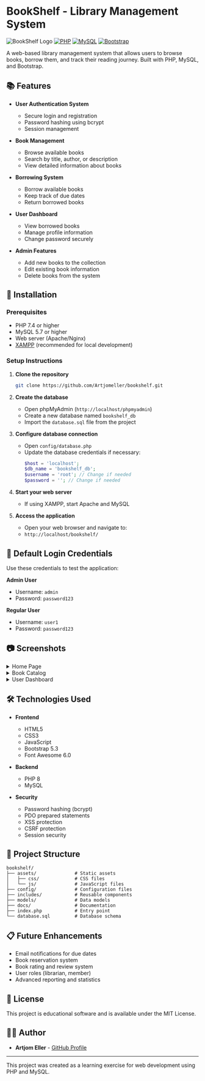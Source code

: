 # BookShelf - Library Management System

![BookShelf Logo](https://img.shields.io/badge/BookShelf-Library%20Management-blue)
[![PHP](https://img.shields.io/badge/PHP-8.0+-purple.svg)](https://www.php.net)
[![MySQL](https://img.shields.io/badge/MySQL-8.0-orange.svg)](https://www.mysql.com)
[![Bootstrap](https://img.shields.io/badge/Bootstrap-5.3-blueviolet.svg)](https://getbootstrap.com)

A web-based library management system that allows users to browse books, borrow them, and track their reading journey. Built with PHP, MySQL, and Bootstrap.

## 📚 Features

- **User Authentication System**
  - Secure login and registration
  - Password hashing using bcrypt
  - Session management

- **Book Management**
  - Browse available books
  - Search by title, author, or description
  - View detailed information about books

- **Borrowing System**
  - Borrow available books
  - Keep track of due dates
  - Return borrowed books

- **User Dashboard**
  - View borrowed books
  - Manage profile information
  - Change password securely

- **Admin Features**
  - Add new books to the collection
  - Edit existing book information
  - Delete books from the system

## 🚀 Installation

### Prerequisites
- PHP 7.4 or higher
- MySQL 5.7 or higher
- Web server (Apache/Nginx)
- [XAMPP](https://www.apachefriends.org/download.html) (recommended for local development)

### Setup Instructions

1. **Clone the repository**
   ```bash
   git clone https://github.com/Artjomeller/bookshelf.git
   ```

2. **Create the database**
   - Open phpMyAdmin (`http://localhost/phpmyadmin`)
   - Create a new database named `bookshelf_db`
   - Import the `database.sql` file from the project

3. **Configure database connection**
   - Open `config/database.php`
   - Update the database credentials if necessary:
     ```php
     $host = 'localhost';
     $db_name = 'bookshelf_db';
     $username = 'root'; // Change if needed
     $password = ''; // Change if needed
     ```

4. **Start your web server**
   - If using XAMPP, start Apache and MySQL

5. **Access the application**
   - Open your web browser and navigate to:
   - `http://localhost/bookshelf/`

## 🔐 Default Login Credentials

Use these credentials to test the application:

**Admin User**
- Username: `admin`
- Password: `password123`

**Regular User**
- Username: `user1`
- Password: `password123`

## 📷 Screenshots

<details>
<summary>Home Page</summary>
<p>Shows the main landing page with featured books and login options.</p>
</details>

<details>
<summary>Book Catalog</summary>
<p>Displays all available books in a grid with status indicators.</p>
</details>

<details>
<summary>User Dashboard</summary>
<p>Shows borrowed books and user information in a clean, organized layout.</p>
</details>

## 🛠️ Technologies Used

- **Frontend**
  - HTML5
  - CSS3
  - JavaScript
  - Bootstrap 5.3
  - Font Awesome 6.0

- **Backend**
  - PHP 8
  - MySQL

- **Security**
  - Password hashing (bcrypt)
  - PDO prepared statements
  - XSS protection
  - CSRF protection
  - Session security

## 📁 Project Structure

```
bookshelf/
├── assets/              # Static assets
│   ├── css/             # CSS files
│   └── js/              # JavaScript files
├── config/              # Configuration files
├── includes/            # Reusable components
├── models/              # Data models
├── docs/                # Documentation
├── index.php            # Entry point
└── database.sql         # Database schema
```

## 📋 Future Enhancements

- Email notifications for due dates
- Book reservation system
- Book rating and review system
- User roles (librarian, member)
- Advanced reporting and statistics

## 📝 License

This project is educational software and is available under the MIT License.

## 👨‍💻 Author

- **Artjom Eller** - [GitHub Profile](https://github.com/Artjomeller)

---

This project was created as a learning exercise for web development using PHP and MySQL.

